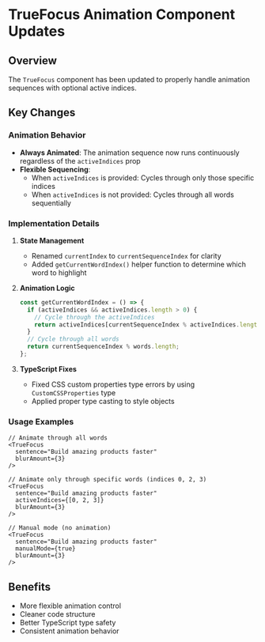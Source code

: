 # TrueFocus Animation Component Updates

## Overview
The `TrueFocus` component has been updated to properly handle animation sequences with optional active indices.

## Key Changes

### Animation Behavior
- **Always Animated**: The animation sequence now runs continuously regardless of the `activeIndices` prop
- **Flexible Sequencing**: 
  - When `activeIndices` is provided: Cycles through only those specific indices
  - When `activeIndices` is not provided: Cycles through all words sequentially

### Implementation Details

1. **State Management**
   - Renamed `currentIndex` to `currentSequenceIndex` for clarity
   - Added `getCurrentWordIndex()` helper function to determine which word to highlight

2. **Animation Logic**
   ```typescript
   const getCurrentWordIndex = () => {
     if (activeIndices && activeIndices.length > 0) {
       // Cycle through the activeIndices
       return activeIndices[currentSequenceIndex % activeIndices.length];
     }
     // Cycle through all words
     return currentSequenceIndex % words.length;
   };
   ```

3. **TypeScript Fixes**
   - Fixed CSS custom properties type errors by using `CustomCSSProperties` type
   - Applied proper type casting to style objects

### Usage Examples

```tsx
// Animate through all words
<TrueFocus 
  sentence="Build amazing products faster"
  blurAmount={3}
/>

// Animate only through specific words (indices 0, 2, 3)
<TrueFocus 
  sentence="Build amazing products faster"
  activeIndices={[0, 2, 3]}
  blurAmount={3}
/>

// Manual mode (no animation)
<TrueFocus 
  sentence="Build amazing products faster"
  manualMode={true}
  blurAmount={3}
/>
```

## Benefits
- More flexible animation control
- Cleaner code structure
- Better TypeScript type safety
- Consistent animation behavior